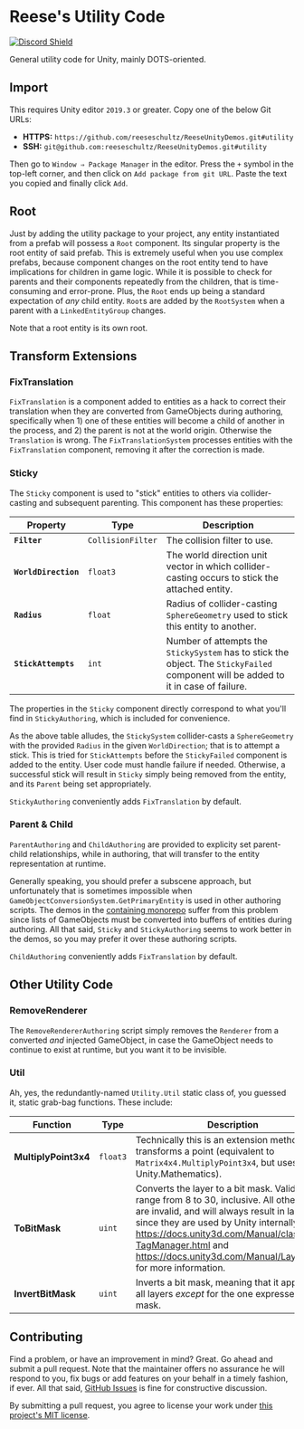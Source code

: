 # Reese's Utility Code

[![Discord Shield](https://discordapp.com/api/guilds/732665868521177117/widget.png?style=shield)](https://discord.gg/CZ85mguYjK)

General utility code for Unity, mainly DOTS-oriented.

## Import

This requires Unity editor `2019.3` or greater. Copy one of the below Git URLs:

* **HTTPS:** `https://github.com/reeseschultz/ReeseUnityDemos.git#utility`
* **SSH:** `git@github.com:reeseschultz/ReeseUnityDemos.git#utility`

Then go to `Window ⇒ Package Manager` in the editor. Press the `+` symbol in the top-left corner, and then click on `Add package from git URL`. Paste the text you copied and finally click `Add`.

## Root

Just by adding the utility package to your project, any entity instantiated from a prefab will possess a `Root` component. Its singular property is the root entity of said prefab. This is extremely useful when you use complex prefabs, because component changes on the root entity tend to have implications for children in game logic. While it is possible to check for parents and their components repeatedly from the children, that is time-consuming and error-prone. Plus, the `Root` ends up being a standard expectation of *any* child entity. `Root`s are added by the `RootSystem` when a parent with a `LinkedEntityGroup` changes.

Note that a root entity is its own root.

## Transform Extensions

### FixTranslation

`FixTranslation` is a component added to entities as a hack to correct their translation when they are converted from GameObjects during authoring, specifically when 1) one of these entities will become a child of another in the process, and 2) the parent is not at the world origin. Otherwise the `Translation` is wrong. The `FixTranslationSystem` processes entities with the `FixTranslation` component, removing it after the correction is made.

### Sticky

The `Sticky` component is used to "stick" entities to others via collider-casting and subsequent parenting. This component has these properties:

| Property             | Type              | Description                                                                                                                         |
|----------------------|-------------------|-------------------------------------------------------------------------------------------------------------------------------------|
| **`Filter`**         | `CollisionFilter` | The collision filter to use.                                                                                                        |
| **`WorldDirection`** | `float3`          | The world direction unit vector in which collider-casting occurs to stick the attached entity.                                      |
| **`Radius`**         | `float`           | Radius of collider-casting `SphereGeometry` used to stick this entity to another.                                                   |
| **`StickAttempts`**  | `int`             | Number of attempts the `StickySystem` has to stick the object. The `StickyFailed` component will be added to it in case of failure. |

The properties in the `Sticky` component directly correspond to what you'll find in `StickyAuthoring`, which is included for convenience.

As the above table alludes, the `StickySystem` collider-casts a `SphereGeometry` with the provided `Radius` in the given `WorldDirection`; that is to attempt a stick. This is tried for `StickAttempts` before the `StickyFailed` component is added to the entity. User code must handle failure if needed. Otherwise, a successful stick will result in `Sticky` simply being removed from the entity, and its `Parent` being set appropriately.

`StickyAuthoring` conveniently adds `FixTranslation` by default.

### Parent & Child

`ParentAuthoring` and `ChildAuthoring` are provided to explicity set parent-child relationships, while in authoring, that will transfer to the entity representation at runtime.

Generally speaking, you should prefer a subscene approach, but unfortunately that is sometimes impossible when `GameObjectConversionSystem.GetPrimaryEntity` is used in other authoring scripts. The demos in the [containing monorepo](https://github.com/reeseschultz/ReeseUnityDemos) suffer from this problem since lists of GameObjects must be converted into buffers of entities during authoring. All that said, `Sticky` and `StickyAuthoring` seems to work better in the demos, so you may prefer it over these authoring scripts.

`ChildAuthoring` conveniently adds `FixTranslation` by default.

## Other Utility Code

### RemoveRenderer

The `RemoveRendererAuthoring` script simply removes the `Renderer` from a converted *and* injected GameObject, in case the GameObject needs to continue to exist at runtime, but you want it to be invisible.

### Util

Ah, yes, the redundantly-named `Utility.Util` static class of, you guessed it, static grab-bag functions. These include:

| Function             | Type              | Description                                                                                                                                                                                                                                                                                                             |
|----------------------|-------------------|-------------------------------------------------------------------------------------------------------------------------------------------------------------------------------------------------------------------------------------------------------------------------------------------------------------------------|
| **MultiplyPoint3x4** | `float3`          | Technically this is an extension method that transforms a point (equivalent to `Matrix4x4.MultiplyPoint3x4`, but uses Unity.Mathematics).                                                                                                                                                                               |
| **ToBitMask**        | `uint`            | Converts the layer to a bit mask. Valid layers range from 8 to 30, inclusive. All other layers are invalid, and will always result in layer 8, since they are used by Unity internally. See https://docs.unity3d.com/Manual/class-TagManager.html and https://docs.unity3d.com/Manual/Layers.html for more information. |
| **InvertBitMask**    | `uint`            | Inverts a bit mask, meaning that it applies to all layers *except* for the one expressed in said mask.                                                                                                                                                                                                                  |

## Contributing

Find a problem, or have an improvement in mind? Great. Go ahead and submit a pull request. Note that the maintainer offers no assurance he will respond to you, fix bugs or add features on your behalf in a timely fashion, if ever. All that said, [GitHub Issues](https://github.com/reeseschultz/ReeseUnityDemos/issues/new/choose) is fine for constructive discussion.

By submitting a pull request, you agree to license your work under [this project's MIT license](https://github.com/reeseschultz/ReeseUnityDemos/blob/master/LICENSE).
